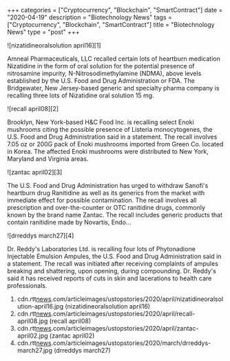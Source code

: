 +++
categories = ["Cryptocurrency", "Blockchain", "SmartContract"]
date = "2020-04-19"
description = "Biotechnology News"
tags = ["Cryptocurrency", "Blockchain", "SmartContract"]
title = "Biotechnology News"
type = "post"
+++

![nizatidineoralsolution april16][1]

Amneal Pharmaceuticals, LLC recalled certain lots of heartburn
medication Nizatidine in the form of oral solution for the potential
presence of nitrosamine impurity, N-Nitrosodimethylamine (NDMA), above
levels established by the U.S. Food and Drug Administration or FDA. The
Bridgewater, New Jersey-based generic and specialty pharma company is
recalling three lots of Nizatidine oral solution 15 mg.

![recall april08][2]

Brooklyn, New York-based H&C Food Inc. is recalling select Enoki
mushrooms citing the possible presence of Listeria monocytogenes, the
U.S. Food and Drug Administration said in a statement. The recall
involves 7.05 oz or 200G pack of Enoki mushrooms imported from Green Co.
located in Korea. The affected Enoki mushrooms were distributed to New
York, Maryland and Virginia areas.

![zantac april02][3]

The U.S. Food and Drug Administration has urged to withdraw Sanofi's
heartburn drug Ranitidine as well as its generics from the market with
immediate effect for possible contamination. The recall involves all
prescription and over-the-counter or OTC ranitidine drugs, commonly
known by the brand name Zantac. The recall includes generic products
that contain ranitidine made by Novartis, Endo...

![drreddys march27][4]

Dr. Reddy's Laboratories Ltd. is recalling four lots of Phytonadione
Injectable Emulsion Ampules, the U.S. Food and Drug Administration said
in a statement. The recall was initiated after receiving complaints of
ampules breaking and shattering, upon opening, during compounding. Dr.
Reddy's said it has received reports of cuts in skin and lacerations to
health care professionals.

   1. cdn.rtt[news](https://www.letsplayfx.com/blog/forex-news-website/).com/articleimages/ustopstories/2020/april/nizatidineoralsolution-april16.jpg (nizatidineoralsolution april16)
   2. cdn.rtt[news](https://www.letsplayfx.com/blog/forex-news-website/).com/articleimages/ustopstories/2020/april/recall-april08.jpg (recall april08)
   3. cdn.rtt[news](https://www.letsplayfx.com/blog/forex-news-website/).com/articleimages/ustopstories/2020/april/zantac-april02.jpg (zantac april02)
   4. cdn.rtt[news](https://www.letsplayfx.com/blog/forex-news-website/).com/articleimages/ustopstories/2020/march/drreddys-march27.jpg (drreddys march27)